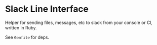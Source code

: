 # Slack Line Interface

Helper for sending files, messages, etc to slack from your console or CI, written in Ruby.

See `Gemfile` for deps.
